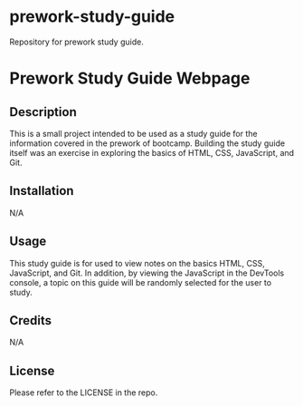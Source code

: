 # prework-study-guide

Repository for prework study guide.

# Prework Study Guide Webpage

## Description

This is a small project intended to be used as a study guide for the information covered in the prework of bootcamp. Building the study guide itself was an exercise in exploring the basics of HTML, CSS, JavaScript, and Git.

## Installation

N/A

## Usage

This study guide is for used to view notes on the basics HTML, CSS, JavaScript, and Git. In addition, by viewing the JavaScript in the DevTools console, a topic on this guide will be randomly selected for the user to study.

## Credits

N/A

## License

Please refer to the LICENSE in the repo.
